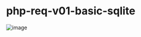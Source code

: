 # php-req-v01-basic-sqlite

![image](https://user-images.githubusercontent.com/1501327/162599257-33f79d90-e092-49e3-bff5-cc348cb4b592.png)
